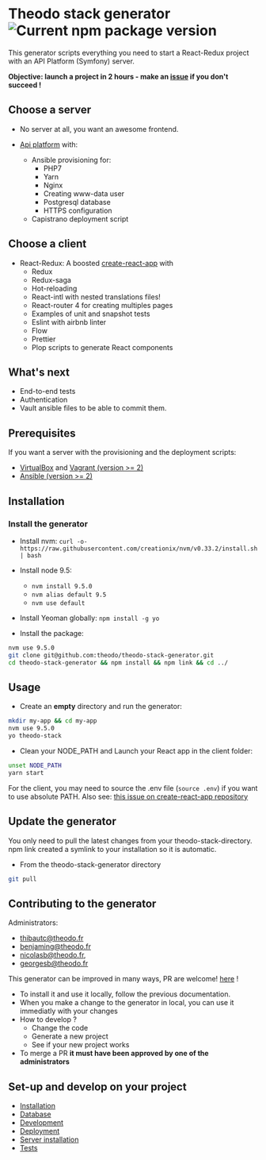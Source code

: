 # Theodo stack generator  ![Current npm package version](https://img.shields.io/npm/v/generator-theodo-stack.svg?style=flat-square)

This generator scripts everything you need to start a React-Redux project with an API Platform (Symfony) server.

**Objective: launch a project in 2 hours - make an [issue](https://github.com/theodo/theodo-stack-generator/issues) if you don't succeed !**

## Choose a server

- No server at all, you want an awesome frontend.

- [Api platform](https://api-platform.com/) with:
  - Ansible provisioning for:
    - PHP7
    - Yarn
    - Nginx
    - Creating www-data user
    - Postgresql database
    - HTTPS configuration
  - Capistrano deployment script

## Choose a client

- React-Redux: A boosted [create-react-app](https://github.com/facebookincubator/create-react-app) with
  - Redux
  - Redux-saga
  - Hot-reloading
  - React-intl with nested translations files!
  - React-router 4 for creating multiples pages
  - Examples of unit and snapshot tests
  - Eslint with airbnb linter
  - Flow
  - Prettier
  - Plop scripts to generate React components

## What's next

- End-to-end tests
- Authentication
- Vault ansible files to be able to commit them.

## Prerequisites

If you want a server with the provisioning and the deployment scripts:

- [VirtualBox](https://www.virtualbox.org/wiki/Downloads) and [Vagrant (version >= 2)](https://www.vagrantup.com/downloads.html)
- [Ansible (version >= 2)](http://docs.ansible.com/ansible/intro_installation.html)

## Installation

### Install the generator

- Install nvm: `curl -o- https://raw.githubusercontent.com/creationix/nvm/v0.33.2/install.sh | bash`

- Install node 9.5:
  - `nvm install 9.5.0`
  - `nvm alias default 9.5`
  - `nvm use default`

- Install Yeoman globally: `npm install -g yo`

- Install the package:

```bash
nvm use 9.5.0
git clone git@github.com:theodo/theodo-stack-generator.git
cd theodo-stack-generator && npm install && npm link && cd ../
```

## Usage

- Create an **empty** directory and run the generator:

``` bash
mkdir my-app && cd my-app
nvm use 9.5.0
yo theodo-stack
```

- Clean your NODE_PATH and Launch your React app in the client folder:

```bash
unset NODE_PATH
yarn start
```

For the client, you may need to source the .env file (`source .env`) if you want to use absolute PATH. Also see: [this issue on create-react-app repository](https://github.com/facebook/create-react-app/issues/2300)

## Update the generator

You only need to pull the latest changes from your theodo-stack-directory. npm link created a symlink to your installation so it is automatic.

- From the theodo-stack-generator directory

``` bash
git pull
```

## Contributing to the generator

Administrators:

- thibautc@theodo.fr
- benjaming@theodo.fr
- nicolasb@theodo.fr,
- georgesb@theodo.fr

This generator can be improved in many ways, PR are welcome! [here](https://github.com/theodo/theodo-stack-generator) !

- To install it and use it locally, follow the previous documentation.
- When you make a change to the generator in local, you can use it immediatly with your changes
- How to develop ?
  - Change the code
  - Generate a new project
  - See if your new project works
- To merge a PR **it must have been approved by one of the administrators**

## Set-up and develop on your project

- [Installation](doc/installation.md)
- [Database](doc/database.md)
- [Development](doc/development.md)
- [Deployment](doc/deployment.md)
- [Server installation](doc/provisioning.md)
- [Tests](doc/tests.md)

